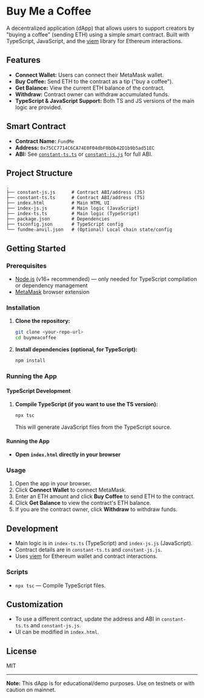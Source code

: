 # Buy Me a Coffee 

A decentralized application (dApp) that allows users to support creators by "buying a coffee" (sending ETH) using a simple smart contract. Built with TypeScript, JavaScript, and the [viem](https://viem.sh/) library for Ethereum interactions.

## Features

- **Connect Wallet:** Users can connect their MetaMask wallet.
- **Buy Coffee:** Send ETH to the contract as a tip ("buy a coffee").
- **Get Balance:** View the current ETH balance of the contract.
- **Withdraw:** Contract owner can withdraw accumulated funds.
- **TypeScript & JavaScript Support:** Both TS and JS versions of the main logic are provided.

## Smart Contract

- **Contract Name:** `FundMe`
- **Address:** `0x75CC7714C6CA74E0F04dbF0bDb42D1b9b5ad51EC`
- **ABI:** See [`constant-ts.ts`](./constant-ts.ts) or [`constant-js.js`](./constant-js.js) for full ABI.

## Project Structure

```
.
├── constant-js.js      # Contract ABI/address (JS)
├── constant-ts.ts      # Contract ABI/address (TS)
├── index.html          # Main HTML UI
├── index-js.js         # Main logic (JavaScript)
├── index-ts.ts         # Main logic (TypeScript)
├── package.json        # Dependencies
├── tsconfig.json       # TypeScript config
└── fundme-anvil.json   # (Optional) Local chain state/config
```

## Getting Started

### Prerequisites

- [Node.js](https://nodejs.org/) (v16+ recommended) — only needed for TypeScript compilation or dependency management
- [MetaMask](https://metamask.io/) browser extension

### Installation

1. **Clone the repository:**
   ```bash
   git clone <your-repo-url>
   cd buymeacoffee
   ```

2. **Install dependencies (optional, for TypeScript):**
   ```bash
   npm install
   ```

### Running the App

#### TypeScript Development

1. **Compile TypeScript (if you want to use the TS version):**
   ```bash
   npx tsc
   ```
   This will generate JavaScript files from the TypeScript source.

#### Running the App

- **Open `index.html` directly in your browser** 

### Usage

1. Open the app in your browser.
2. Click **Connect Wallet** to connect MetaMask.
3. Enter an ETH amount and click **Buy Coffee** to send ETH to the contract.
4. Click **Get Balance** to view the contract's ETH balance.
5. If you are the contract owner, click **Withdraw** to withdraw funds.

## Development

- Main logic is in `index-ts.ts` (TypeScript) and `index-js.js` (JavaScript).
- Contract details are in `constant-ts.ts` and `constant-js.js`.
- Uses [viem](https://viem.sh/) for Ethereum wallet and contract interactions.

### Scripts

- `npx tsc` — Compile TypeScript files.

## Customization

- To use a different contract, update the address and ABI in `constant-ts.ts` and `constant-js.js`.
- UI can be modified in `index.html`.

## License

MIT

---

**Note:** This dApp is for educational/demo purposes. Use on testnets or with caution on mainnet. 
